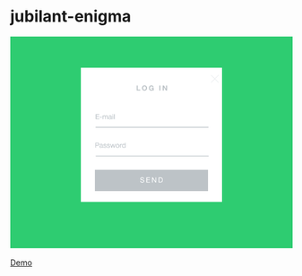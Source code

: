 # jubilant-enigma

![Assignment](./assignment.gif)


[Demo](https://mabarbeau.github.io/jubilant-enigma/index.html)
